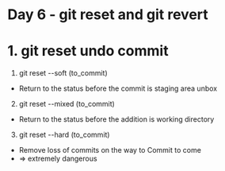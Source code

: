 # Day 6 - git reset and git revert
# 1. git reset undo commit
1. git reset --soft (to_commit)
- Return to the status before the commit is staging area unbox 
2. git reset --mixed (to_commit)
- Return to the status before the addition is working directory 
3. git reset --hard (to_commit)
- Remove loss of commits on the way to Commit to come
- => extremely dangerous